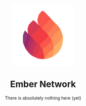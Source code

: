 <p align="center"><img src="https://raw.githubusercontent.com/EmberNetwork/.github/main/profile/emberlogo.png" width="200px"/></p>
<h1 align="center">Ember Network</h1>
<p align="center">There is absolutely nothing here (yet)</p>
